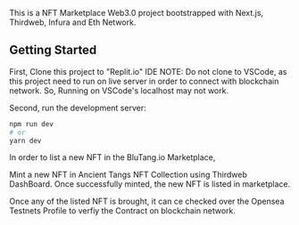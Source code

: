 This is a NFT Marketplace Web3.0 project bootstrapped with Next.js, Thirdweb, Infura and Eth Network.

## Getting Started

First, 
  Clone this project to "Replit.io" IDE 
NOTE: Do not clone to VSCode, as this project need to run on live server in order to connect with blockchain network. So, Running on VSCode's localhost may not work.

Second,
  run the development server:

```bash
npm run dev
# or
yarn dev
```

In order to list a new NFT in the BluTang.io Marketplace,

Mint a new NFT in Ancient Tangs NFT Collection using Thirdweb DashBoard.
Once successfully minted, the new NFT is listed in marketplace.

Once any of the listed NFT is brought, it can ce checked over the Opensea Testnets Profile to verfiy the Contract on blockchain network.








